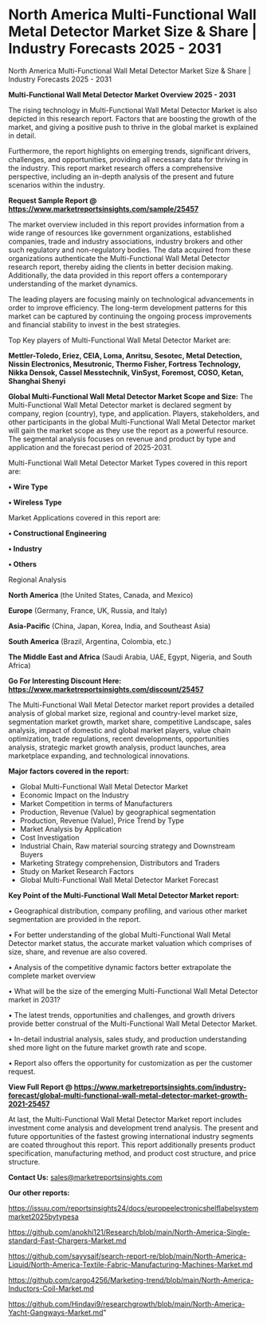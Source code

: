 # North America Multi-Functional Wall Metal Detector Market Size & Share | Industry Forecasts 2025 - 2031
North America Multi-Functional Wall Metal Detector Market Size & Share | Industry Forecasts 2025 - 2031

<Strong> Multi-Functional Wall Metal Detector Market Overview 2025 - 2031</strong>

The rising technology in Multi-Functional Wall Metal Detector Market is also depicted in this research report. Factors that are boosting the growth of the market, and giving a positive push to thrive in the global market is explained in detail.

Furthermore, the report highlights on emerging trends, significant drivers, challenges, and opportunities, providing all necessary data for thriving in the industry. This report market research offers a comprehensive perspective, including an in-depth analysis of the present and future scenarios within the industry.

<strong>Request Sample Report @ <a href=https://www.marketreportsinsights.com/sample/25457>https://www.marketreportsinsights.com/sample/25457</a></strong>

The market overview included in this report provides information from a wide range of resources like government organizations, established companies, trade and industry associations, industry brokers and other such regulatory and non-regulatory bodies. The data acquired from these organizations authenticate the Multi-Functional Wall Metal Detector research report, thereby aiding the clients in better decision making. Additionally, the data provided in this report offers a contemporary understanding of the market dynamics.

The leading players are focusing mainly on technological advancements in order to improve efficiency. The long-term development patterns for this market can be captured by continuing the ongoing process improvements and financial stability to invest in the best strategies.

Top Key players of Multi-Functional Wall Metal Detector Market are:

<strong>Mettler-Toledo, Eriez, CEIA, Loma, Anritsu, Sesotec, Metal Detection, Nissin Electronics, Mesutronic, Thermo Fisher, Fortress Technology, Nikka Densok, Cassel Messtechnik, VinSyst, Foremost, COSO, Ketan, Shanghai Shenyi</strong>

<strong><b>Global Multi-Functional Wall Metal Detector Market Scope and Size:</b></strong>
The Multi-Functional Wall Metal Detector market is declared segment by company, region (country), type, and application. Players, stakeholders, and other participants in the global Multi-Functional Wall Metal Detector market will gain the market scope as they use the report as a powerful resource. The segmental analysis focuses on revenue and product by type and application and the forecast period of 2025-2031.

Multi-Functional Wall Metal Detector Market Types covered in this report are:

<strong>• Wire Type

• Wireless Type</strong>

Market Applications covered in this report are:

<strong>• Constructional Engineering

• Industry

• Others</strong> 

Regional Analysis

<strong>North America</strong> (the United States, Canada, and Mexico)

<strong>Europe</strong> (Germany, France, UK, Russia, and Italy)

<strong>Asia-Pacific</strong> (China, Japan, Korea, India, and Southeast Asia)

<strong>South America</strong> (Brazil, Argentina, Colombia, etc.)

<strong>The Middle East and Africa</strong> (Saudi Arabia, UAE, Egypt, Nigeria, and South Africa)

<strong>Go For Interesting Discount Here: <a href=https://www.marketreportsinsights.com/discount/25457>https://www.marketreportsinsights.com/discount/25457</a></strong>

The Multi-Functional Wall Metal Detector market report provides a detailed analysis of global market size, regional and country-level market size, segmentation market growth, market share, competitive Landscape, sales analysis, impact of domestic and global market players, value chain optimization, trade regulations, recent developments, opportunities analysis, strategic market growth analysis, product launches, area marketplace expanding, and technological innovations.

<strong><b>Major factors covered in the report:</b></strong>
<ul>
  <li>Global Multi-Functional Wall Metal Detector Market </li>
  <li>Economic Impact on the Industry</li>
  <li>Market Competition in terms of Manufacturers</li>
  <li>Production, Revenue (Value) by geographical segmentation</li>
  <li>Production, Revenue (Value), Price Trend by Type</li>
  <li>Market Analysis by Application</li>
  <li>Cost Investigation</li>
  <li>Industrial Chain, Raw material sourcing strategy and Downstream Buyers</li>
  <li>Marketing Strategy comprehension, Distributors and Traders</li>
  <li>Study on Market Research Factors</li>
  <li>Global Multi-Functional Wall Metal Detector Market Forecast</li>
</ul>

<strong><b>Key Point of the Multi-Functional Wall Metal Detector Market report:</b></strong>

• Geographical distribution, company profiling, and various other market segmentation are provided in the report.

• For better understanding of the global Multi-Functional Wall Metal Detector market status, the accurate market valuation which comprises of size, share, and revenue are also covered.

• Analysis of the competitive dynamic factors better extrapolate the complete market overview

• What will be the size of the emerging Multi-Functional Wall Metal Detector market in 2031?

• The latest trends, opportunities and challenges, and growth drivers provide better construal of the Multi-Functional Wall Metal Detector Market.

• In-detail industrial analysis, sales study, and production understanding shed more light on the future market growth rate and scope.

• Report also offers the opportunity for customization as per the customer request.

<strong><b>View Full Report @ <a href=https://www.marketreportsinsights.com/industry-forecast/global-multi-functional-wall-metal-detector-market-growth-2021-25457>https://www.marketreportsinsights.com/industry-forecast/global-multi-functional-wall-metal-detector-market-growth-2021-25457</a></b></strong>


At last, the Multi-Functional Wall Metal Detector Market report includes investment come analysis and development trend analysis. The present and future opportunities of the fastest growing international industry segments are coated throughout this report. This report additionally presents product specification, manufacturing method, and product cost structure, and price structure.

<strong>Contact Us:</strong>
sales@marketreportsinsights.com

<strong>Our other reports:</strong>

<a href=https://issuu.com/reportsinsights24/docs/europeelectronicshelflabelsystemmarket2025bytypesa>https://issuu.com/reportsinsights24/docs/europeelectronicshelflabelsystemmarket2025bytypesa</a>

<a href=https://github.com/anokhi121/Research/blob/main/North-America-Single-standard-Fast-Chargers-Market.md>https://github.com/anokhi121/Research/blob/main/North-America-Single-standard-Fast-Chargers-Market.md</a>

<a href=https://github.com/sayysaif/search-report-re/blob/main/North-America-Liquid/North-America-Textile-Fabric-Manufacturing-Machines-Market.md>https://github.com/sayysaif/search-report-re/blob/main/North-America-Liquid/North-America-Textile-Fabric-Manufacturing-Machines-Market.md</a>

<a href=https://github.com/cargo4256/Marketing-trend/blob/main/North-America-Inductors-Coil-Market.md>https://github.com/cargo4256/Marketing-trend/blob/main/North-America-Inductors-Coil-Market.md</a>

<a href=https://github.com/Hindavi9/researchgrowth/blob/main/North-America-Yacht-Gangways-Market.md>https://github.com/Hindavi9/researchgrowth/blob/main/North-America-Yacht-Gangways-Market.md</a>"
